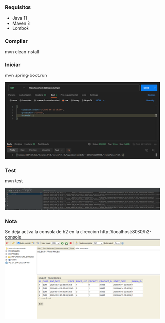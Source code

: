 ### Requisitos
- Java 11 
- Maven 3
- Lombok

### Compilar

mvn clean install

### Iniciar

mvn spring-boot:run

![img_3.png](img_3.png)

### Test

mvn test

![img_2.png](img_2.png)

### Nota

Se deja activa la consola de h2 en la direccion http://localhost:8080/h2-console
![img_1.png](img_1.png)

